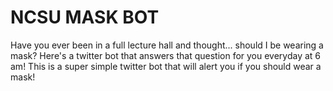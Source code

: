 # NCSU MASK BOT
Have you ever been in a full lecture hall and thought... should I be wearing a mask? Here's a twitter bot that answers that question for you everyday at 6 am! This is a super simple twitter bot that will alert you if you should wear a mask!